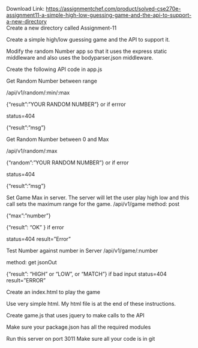 Download Link: https://assignmentchef.com/product/solved-cse270e-assignment11-a-simple-high-low-guessing-game-and-the-api-to-support-a-new-directory
<br>
Create a new directory called Assignment-11

Create a simple high/low guessing game and the API to support it.

Modify the random Number app so that it uses the express static middleware and also uses the bodyparser.json middleware.

Create the following API code in app.js

Get Random Number between range

/api/v1/random/:min/:max

{“result”:”YOUR RANDOM NUMBER”} or if errror

status=404

{“result”:”msg”}

Get Random Number between 0 and Max

/api/v1/random/:max

{“random”:”YOUR RANDOM NUMBER”} or if error

status=404

{“result”:”msg”}

Set Game Max in server. The server will let the user play high low and this call sets the maximum range for the game. /api/v1/game method: post

{“max”:”number”}

{“result”: “OK” } if error

status=404 result=”Error”

Test Number against number in Server /api/v1/game/:number

method: get jsonOut

{“result”: “HIGH” or “LOW”, or “MATCH”} if bad input status=404 result=”ERROR”

Create an index.html to play the game

Use very simple html. My html file is at the end of these instructions.

Create game.js that uses jquery to make calls to the API

Make sure your package.json has all the required modules

Run this server on port 3011 Make sure all your code is in git